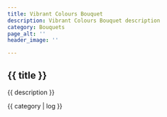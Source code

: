 ```yaml
---
title: Vibrant Colours Bouquet
description: Vibrant Colours Bouquet description
category: Bouquets
page_alt: ''
header_image: ''

---
```

<article>
<div class="wrapper text-wrapper">
<h1>{{ title }}</h1>
<p>{{ description }}</p>
<p>{{ category | log }}</p>
</div>
</article>